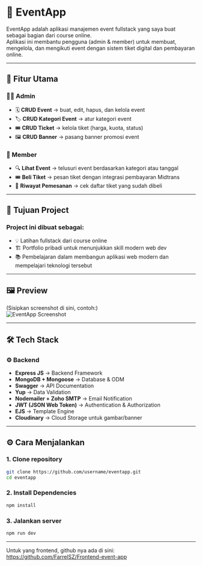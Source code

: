 # 📅 EventApp  

EventApp adalah aplikasi manajemen event fullstack yang saya buat sebagai bagian dari course online.  
Aplikasi ini membantu pengguna (admin & member) untuk membuat, mengelola, dan mengikuti event dengan sistem tiket digital dan pembayaran online.  

---

## 🚀 Fitur Utama  

### 👨‍💻 Admin  
- 🗓️ **CRUD Event** → buat, edit, hapus, dan kelola event  
- 🏷️ **CRUD Kategori Event** → atur kategori event  
- 🎟️ **CRUD Ticket** → kelola tiket (harga, kuota, status)  
- 🖼️ **CRUD Banner** → pasang banner promosi event  

### 🙋 Member  
- 🔍 **Lihat Event** → telusuri event berdasarkan kategori atau tanggal  
- 🎟️ **Beli Tiket** → pesan tiket dengan integrasi pembayaran Midtrans  
- 📂 **Riwayat Pemesanan** → cek daftar tiket yang sudah dibeli  

---

## 🎯 Tujuan Project

### Project ini dibuat sebagai:
- 💡 Latihan fullstack dari course online
- 🏗️ Portfolio pribadi untuk menunjukkan skill modern web dev
- 📚 Pembelajaran dalam membangun aplikasi web modern dan mempelajari teknologi tersebut

---

## 🖼️ Preview  
(Sisipkan screenshot di sini, contoh:)  
![EventApp Screenshot](./screenshot.png)  

---

## 🛠️ Tech Stack   

### ⚙️ Backend  
- **Express JS** → Backend Framework  
- **MongoDB + Mongoose** → Database & ODM  
- **Swagger** → API Documentation  
- **Yup** → Data Validation  
- **Nodemailer + Zoho SMTP** → Email Notification  
- **JWT (JSON Web Token)** → Authentication & Authorization  
- **EJS** → Template Engine  
- **Cloudinary** → Cloud Storage untuk gambar/banner  

---

## ⚙️ Cara Menjalankan  

### 1. Clone repository  
```bash
git clone https://github.com/username/eventapp.git
cd eventapp
```
### 2. Install Dependencies 
```bash
npm install
```
### 3. Jalankan server
```bash
npm run dev
```
---

Untuk yang frontend, github nya ada di sini: https://github.com/FarrelSZ/Frontend-event-app

